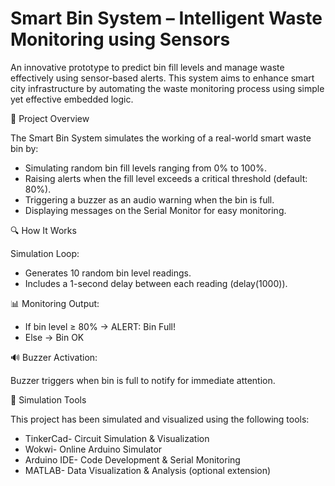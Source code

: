 # Smart Bin System – Intelligent Waste Monitoring using Sensors  

An innovative prototype to predict bin fill levels and manage waste effectively using sensor-based alerts. This system aims to enhance smart city infrastructure by automating the waste monitoring process using simple yet effective embedded logic.

🚀 Project Overview  

The Smart Bin System simulates the working of a real-world smart waste bin by:  

* Simulating random bin fill levels ranging from 0% to 100%.
* Raising alerts when the fill level exceeds a critical threshold (default: 80%).
* Triggering a buzzer as an audio warning when the bin is full.
* Displaying messages on the Serial Monitor for easy monitoring.

🔍 How It Works  

Simulation Loop:
* Generates 10 random bin level readings.
* Includes a 1-second delay between each reading (delay(1000)).

📊 Monitoring Output:  

* If bin level ≥ 80% → ALERT: Bin Full!
* Else → Bin OK

🔊 Buzzer Activation:

Buzzer triggers when bin is full to notify for immediate attention.

🧪 Simulation Tools

This project has been simulated and visualized using the following tools:

* TinkerCad-	Circuit Simulation & Visualization
* Wokwi-	Online Arduino Simulator
* Arduino IDE-	Code Development & Serial Monitoring
* MATLAB-	Data Visualization & Analysis (optional extension)



